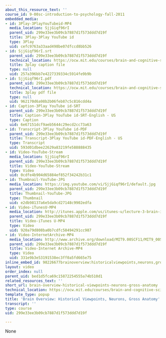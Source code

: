 ```yaml
---
about_this_resource_text: ''
course_id: 9-00sc-introduction-to-psychology-fall-2011
embedded_media:
- id: 3Play-3PlayYouTubeid-MP4
  media_location: SjjGiqf96rI
  parent_uid: 299e33ee3b09cb7887d1f573ddd7d19f
  title: 3Play-3Play YouTube id
  type: 3Play
  uid: cefc9763a33aad498be07dfccd8bb526
- id: SjjGiqf96rI.srt
  parent_uid: 299e33ee3b09cb7887d1f573ddd7d19f
  technical_location: https://ocw.mit.edu/courses/brain-and-cognitive-sciences/9-00sc-introduction-to-psychology-fall-2011/brain-i/brain-overview-historical-viewpoints-neurons-gross-anatomy/SjjGiqf96rI.srt
  title: 3play caption file
  type: null
  uid: 257a396bb7e4227339334c5914fe9b9b
- id: SjjGiqf96rI.pdf
  parent_uid: 299e33ee3b09cb7887d1f573ddd7d19f
  technical_location: https://ocw.mit.edu/courses/brain-and-cognitive-sciences/9-00sc-introduction-to-psychology-fall-2011/brain-i/brain-overview-historical-viewpoints-neurons-gross-anatomy/SjjGiqf96rI.pdf
  title: 3play pdf file
  type: null
  uid: 962170d6a98b2b06feb87c5c816cdd4a
- id: Caption-3Play YouTube id-SRT
  parent_uid: 299e33ee3b09cb7887d1f573ddd7d19f
  title: Caption-3Play YouTube id-SRT-English - US
  type: Caption
  uid: 6e67151dcf9aeb5644c29ecd2cc73a63
- id: Transcript-3Play YouTube id-PDF
  parent_uid: 299e33ee3b09cb7887d1f573ddd7d19f
  title: Transcript-3Play YouTube id-PDF-English - US
  type: Transcript
  uid: 593d01dbee22629a83219fe588888435
- id: Video-YouTube-Stream
  media_location: SjjGiqf96rI
  parent_uid: 299e33ee3b09cb7887d1f573ddd7d19f
  title: Video-YouTube-Stream
  type: Video
  uid: 0cdfe4b904d65884ef852f34242b31c1
- id: Thumbnail-YouTube-JPG
  media_location: https://img.youtube.com/vi/SjjGiqf96rI/default.jpg
  parent_uid: 299e33ee3b09cb7887d1f573ddd7d19f
  title: Thumbnail-YouTube-JPG
  type: Thumbnail
  uid: e2db98137a6e5da9cd27148c9902edfa
- id: Video-iTunesU-MP4
  media_location: http://itunes.apple.com/us/itunes-u/lecture-3-brain-i-structure/id501335817?i=110362868
  parent_uid: 299e33ee3b09cb7887d1f573ddd7d19f
  title: Video-iTunes U-MP4
  type: Video
  uid: 920a79d808ba0b7cdfc58494291cc987
- id: Video-InternetArchive-MP4
  media_location: http://www.archive.org/download/MIT9.00SCF11/MIT9_00SCF11_lec03_300k.mp4
  parent_uid: 299e33ee3b09cb7887d1f573ddd7d19f
  title: Video-Internet Archive-MP4
  type: Video
  uid: 331e9b3e53191538ec3ff0a5fd665e75
inline_embed_id: 98226677brainoverview:historicalviewpoints,neurons,grossanatomy61536763
layout: video
order_index: null
parent_uid: bed1d5fca69c15872254555a74b510d1
related_resources_text: ''
short_url: brain-overview-historical-viewpoints-neurons-gross-anatomy
technical_location: https://ocw.mit.edu/courses/brain-and-cognitive-sciences/9-00sc-introduction-to-psychology-fall-2011/brain-i/brain-overview-historical-viewpoints-neurons-gross-anatomy
template_type: popup
title: 'Brain Overview: Historical Viewpoints, Neurons, Gross Anatomy'
transcript: ''
type: course
uid: 299e33ee3b09cb7887d1f573ddd7d19f

---
```

None